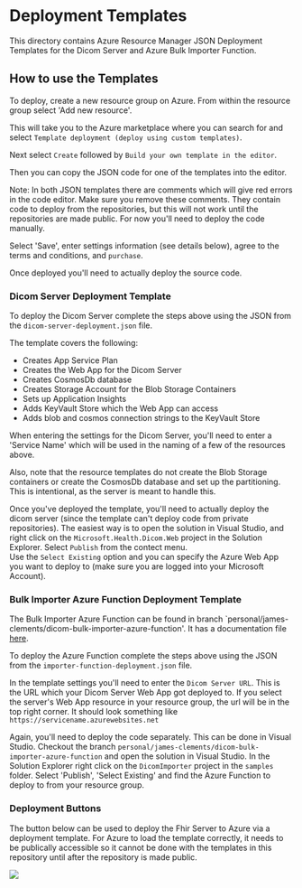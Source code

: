 # Deployment Templates

This directory contains Azure Resource Manager JSON Deployment Templates for the Dicom Server and Azure Bulk Importer Function.

## How to use the Templates

To deploy, create a new resource group on Azure. From within the resource group select 'Add new resource'.

This will take you to the Azure marketplace where you can search for and select `Template deployment (deploy using custom templates)`.

Next select `Create` followed by `Build your own template in the editor`.

Then you can copy the JSON code for one of the templates into the editor.

Note: In both JSON templates there are comments which will give red errors in the code editor. Make sure you remove these comments. They contain code to deploy from the repositories, but this will not work until the repositories are made public. For now you'll need to deploy the code manually.

Select 'Save', enter settings information (see details below), agree to the terms and conditions, and `purchase`.

Once deployed you'll need to actually deploy the source code.

### Dicom Server Deployment Template

To deploy the Dicom Server complete the steps above using the JSON from the `dicom-server-deployment.json` file.  

The template covers the following:  
- Creates App Service Plan  
- Creates the Web App for the Dicom Server  
- Creates CosmosDb database  
- Creates Storage Account for the Blob Storage Containers  
- Sets up Application Insights  
- Adds KeyVault Store which the Web App can access  
- Adds blob and cosmos connection strings to the KeyVault Store

When entering the settings for the Dicom Server, you'll need to enter a 'Service Name' which will be used in the naming of a few of the resources above.

Also, note that the resource templates do not create the Blob Storage containers or create the CosmosDb database and set up the partitioning. This is intentional, as the server is meant to handle this.

Once you've deployed the template, you'll need to actually deploy the dicom server (since the template can't deploy code from private repositories). The easiest way is to open the solution in Visual Studio, and right click on the `Microsoft.Health.Dicom.Web` project in the Solution Explorer. Select `Publish` from the contect menu.  
Use the `Select Existing` option and you can specify the Azure Web App you want to deploy to (make sure you are logged into your Microsoft Account).

### Bulk Importer Azure Function Deployment Template

The Bulk Importer Azure Function can be found in branch `personal/james-clements/dicom-bulk-importer-azure-function'. It has a documentation file [here](https://github.com/microsoft/dicom-server/tree/personal/james-clements/dicom-bulk-importer-azure-function/samples).

To deploy the Azure Function complete the steps above using the JSON from the `importer-function-deployment.json` file.  

In the template settings you'll need to enter the `Dicom Server URL`. This is the URL which your Dicom Server Web App got deployed to. If you select the server's Web App resource in your resource group, the url will be in the top right corner.
It should look something like `https://servicename.azurewebsites.net`

Again, you'll need to deploy the code separately. This can be done in Visual Studio. Checkout the branch `personal/james-clements/dicom-bulk-importer-azure-function` and open the solution in Visual Studio. In the Solution Explorer right click on the `DicomImporter` project in the `samples` folder. Select 'Publish', 'Select Existing' and find the Azure Function to deploy to from your resource group.

### Deployment Buttons

The button below can be used to deploy the Fhir Server to Azure via a deployment template. For Azure to load the template correctly, it needs to be publically accessible so it cannot be done with the templates in this repository until after the repository is made public.

<a href="https://portal.azure.com/#create/Microsoft.Template/uri/https%3A%2F%2Fraw.githubusercontent.com%2FMicrosoft%2Ffhir-server%2Fmaster%2Fsamples%2Ftemplates%2Fdefault-azuredeploy.json" target="_blank">
    <img src="https://azuredeploy.net/deploybutton.png"/>
</a>
